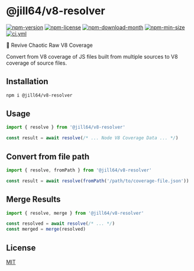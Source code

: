 <!----- BEGIN GHOST DOCS HEADER ----->

# @jill64/v8-resolver


<!----- BEGIN GHOST DOCS BADGES ----->
<a href="https://npmjs.com/package/@jill64/v8-resolver"><img src="https://img.shields.io/npm/v/@jill64/v8-resolver" alt="npm-version" /></a> <a href="https://npmjs.com/package/@jill64/v8-resolver"><img src="https://img.shields.io/npm/l/@jill64/v8-resolver" alt="npm-license" /></a> <a href="https://npmjs.com/package/@jill64/v8-resolver"><img src="https://img.shields.io/npm/dm/@jill64/v8-resolver" alt="npm-download-month" /></a> <a href="https://npmjs.com/package/@jill64/v8-resolver"><img src="https://img.shields.io/bundlephobia/min/@jill64/v8-resolver" alt="npm-min-size" /></a> <a href="https://github.com/jill64/v8-resolver/actions/workflows/ci.yml"><img src="https://github.com/jill64/v8-resolver/actions/workflows/ci.yml/badge.svg" alt="ci.yml" /></a>
<!----- END GHOST DOCS BADGES ----->


🔱 Revive Chaotic Raw V8 Coverage

<!----- END GHOST DOCS HEADER ----->

Convert from V8 coverage of JS files built from multiple sources to V8 coverage of source files.

## Installation

```sh
npm i @jill64/v8-resolver
```

## Usage

```js
import { resolve } from '@jill64/v8-resolver'

const result = await resolve(/* ... Node V8 Coverage Data ... */)
```

## Convert from file path

```js
import { resolve, fromPath } from '@jill64/v8-resolver'

const result = await resolve(fromPath('/path/to/coverage-file.json'))
```

## Merge Results

```js
import { resolve, merge } from '@jill64/v8-resolver'

const resolved = await resolve(/* ... */)
const merged = merge(resolved)
```

<!----- BEGIN GHOST DOCS FOOTER ----->

## License

[MIT](LICENSE)

<!----- END GHOST DOCS FOOTER ----->
